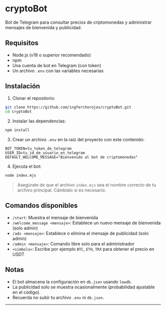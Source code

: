 # cryptoBot

Bot de Telegram para consultar precios de criptomonedas y administrar mensajes de bienvenida y publicidad.

## Requisitos

-   Node.js (v18 o superior recomendado)
-   npm
-   Una cuenta de bot en Telegram (con token)
-   Un archivo `.env` con las variables necesarias

## Instalación

1. Clonar el repositorio:

```bash
git clone https://github.com/ingferchorojas/cryptoBot.git
cd cryptoBot
```

2. Instalar las dependencias:

```bash
npm install
```

3. Crear un archivo `.env` en la raíz del proyecto con este contenido:

```env
BOT_TOKEN=tu_token_de_telegram
USER_ID=tu_id_de_usuario_en_telegram
DEFAULT_WELCOME_MESSAGE="Bienvenido al bot de criptomonedas"
```

4. Ejecuta el bot:

```bash
node index.mjs
```

> Asegúrate de que el archivo `index.mjs` sea el nombre correcto de tu archivo principal. Cámbialo si es necesario.

## Comandos disponibles

-   `/start`: Muestra el mensaje de bienvenida
-   `/welcome_message <mensaje>`: Establece un nuevo mensaje de bienvenida (solo admin)
-   `/ads <mensaje>`: Establece o elimina el mensaje de publicidad (solo admin)
-   `/admin <mensaje>`: Comando libre solo para el administrador
-   `<símbolo>`: Escribe por ejemplo `BTC`, `ETH`, `TRX` para obtener el precio en USDT

## Notas

-   El bot almacena la configuración en `db.json` usando `lowdb`.
-   La publicidad solo se muestra ocasionalmente (probabilidad ajustable en el código).
-   Recuerda no subir tu archivo `.env` ni `db.json`.

---
